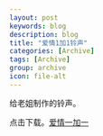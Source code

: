 ```yaml
---
layout: post
keywords: blog
description: blog
title: "爱情1加1铃声"
categories: [Archive]
tags: [Archive]
group: archive
icon: file-alt
---
```

 
 给老姐制作的铃声。
 
 点击下载。[爱情一加一](/assets/download/aiqing1+1.mp3)

